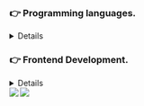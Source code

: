 
### 👉 Programming languages.
<details>
<p align="centre">
<!-- This is for C++ -->
    <img alt="C++" src="https://img.shields.io/badge/C++-00599C.svg?logo=C&logoColor=white">
</a>
<!-- This is for C++ -->
    <img alt="C#" src="https://img.shields.io/badge/C Sharp-239120.svg?logo=csharp&logoColor=white">
</a>
<!-- This is for Python -->
    <img alt="Python" src="https://img.shields.io/badge/python-3776AB.svg?logo=python&logoColor=white">
</a>
<!-- This is for Bash -->
    <img alt="Bash" src="https://img.shields.io/badge/Bash-4D4D4D.svg?logo=WindowsTerminal&logoColor=white">
</a>
<!-- This is for Bash -->
    <img alt="Batch & Powershell" src="https://img.shields.io/badge/Batch & Powershell-5391FE.svg?logo=PowerShell&logoColor=white">
</a>
</p>
</details>

### 👉 Frontend Development.
<details>
<p align="centre">
<!-- This is for HTML5 -->
    <img alt="HTML" src="https://img.shields.io/badge/HTML5-E34F26.svg?logo=html5&logoColor=white">
</a>
<!-- This is for Python -->
    <img alt="Python" src="https://img.shields.io/badge/python-3776AB.svg?logo=python&logoColor=white">
</a>
<!-- This is for Visual Studio Code -->
    <img alt="Visual Studio Code" src="https://img.shields.io/badge/Visual Studio Code-5C2D91.svg?logo=VisualStudio&logoColor=white">
</a>
</p>
</details>





<img align="left" src="https://github-readme-stats.vercel.app/api?username=HaltronLePoisson&show_icons=true&count_private=true">
<img align="left" src="https://github-readme-stats.vercel.app/api/top-langs/?username=HaltronLePoisson&hide=css,java">



